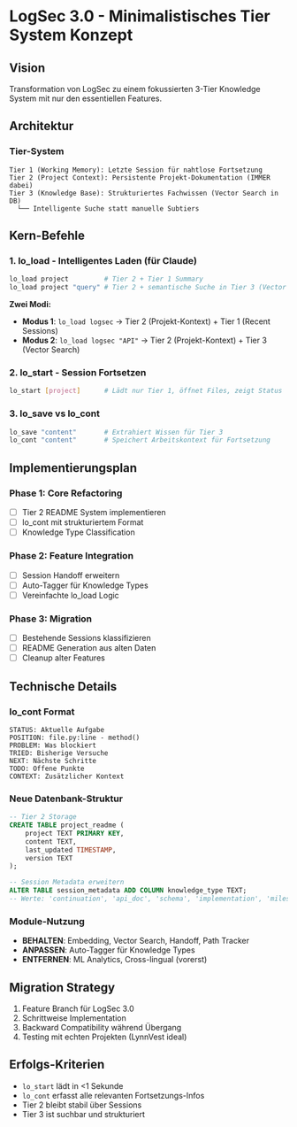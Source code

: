 # LogSec 3.0 - Minimalistisches Tier System Konzept

## Vision
Transformation von LogSec zu einem fokussierten 3-Tier Knowledge System mit nur den essentiellen Features.

## Architektur

### Tier-System
```
Tier 1 (Working Memory): Letzte Session für nahtlose Fortsetzung
Tier 2 (Project Context): Persistente Projekt-Dokumentation (IMMER dabei)
Tier 3 (Knowledge Base): Strukturiertes Fachwissen (Vector Search in DB)
  └── Intelligente Suche statt manuelle Subtiers
```

## Kern-Befehle

### 1. lo_load - Intelligentes Laden (für Claude)
```bash
lo_load project         # Tier 2 + Tier 1 Summary
lo_load project "query" # Tier 2 + semantische Suche in Tier 3 (Vector DB)
```

**Zwei Modi:**
- **Modus 1**: `lo_load logsec` → Tier 2 (Projekt-Kontext) + Tier 1 (Recent Sessions)
- **Modus 2**: `lo_load logsec "API"` → Tier 2 (Projekt-Kontext) + Tier 3 (Vector Search)

### 2. lo_start - Session Fortsetzen  
```bash
lo_start [project]      # Lädt nur Tier 1, öffnet Files, zeigt Status
```

### 3. lo_save vs lo_cont
```bash
lo_save "content"       # Extrahiert Wissen für Tier 3
lo_cont "content"       # Speichert Arbeitskontext für Fortsetzung
```

## Implementierungsplan

### Phase 1: Core Refactoring
- [ ] Tier 2 README System implementieren
- [ ] lo_cont mit strukturiertem Format
- [ ] Knowledge Type Classification

### Phase 2: Feature Integration
- [ ] Session Handoff erweitern
- [ ] Auto-Tagger für Knowledge Types
- [ ] Vereinfachte lo_load Logic

### Phase 3: Migration
- [ ] Bestehende Sessions klassifizieren
- [ ] README Generation aus alten Daten
- [ ] Cleanup alter Features

## Technische Details

### lo_cont Format
```
STATUS: Aktuelle Aufgabe
POSITION: file.py:line - method()
PROBLEM: Was blockiert
TRIED: Bisherige Versuche
NEXT: Nächste Schritte
TODO: Offene Punkte
CONTEXT: Zusätzlicher Kontext
```

### Neue Datenbank-Struktur
```sql
-- Tier 2 Storage
CREATE TABLE project_readme (
    project TEXT PRIMARY KEY,
    content TEXT,
    last_updated TIMESTAMP,
    version TEXT
);

-- Session Metadata erweitern
ALTER TABLE session_metadata ADD COLUMN knowledge_type TEXT;
-- Werte: 'continuation', 'api_doc', 'schema', 'implementation', 'milestone'
```

### Module-Nutzung
- **BEHALTEN**: Embedding, Vector Search, Handoff, Path Tracker
- **ANPASSEN**: Auto-Tagger für Knowledge Types
- **ENTFERNEN**: ML Analytics, Cross-lingual (vorerst)

## Migration Strategy
1. Feature Branch für LogSec 3.0
2. Schrittweise Implementation
3. Backward Compatibility während Übergang
4. Testing mit echten Projekten (LynnVest ideal)

## Erfolgs-Kriterien
- `lo_start` lädt in <1 Sekunde
- `lo_cont` erfasst alle relevanten Fortsetzungs-Infos
- Tier 2 bleibt stabil über Sessions
- Tier 3 ist suchbar und strukturiert
